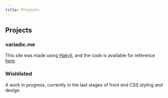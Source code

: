 ```yaml
---
title: Projects
---
```


## Projects

### variadic.me

This site was made using [Hakyll][hakyll], and the code is available for reference [here][variadicgh].

### Wishlisted

A work in progress, currently in the last stages of front end CSS styling and design.

[hakyll]: http://jaspervdj.be/hakyll/
[variadicgh]: https://github.com/eakron/variadic.me
